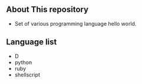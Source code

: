 ## About This repository
* Set of various programming language hello world.

## Language list
* D
* python
* ruby
* shellscript
